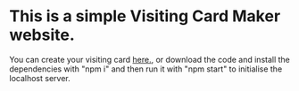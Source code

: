 # This is a simple Visiting Card Maker website.

You can create your visiting card [here.](https://visitingcarddesigner.netlify.app), or download the code and install the dependencies with "npm i" and then run it with "npm start" to initialise the localhost server.
